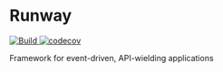 Runway
===
[![Build](https://travis-ci.org/obsidiandynamics/runway.svg?branch=master) ](https://travis-ci.org/obsidiandynamics/runway#)
[![codecov](https://codecov.io/gh/obsidiandynamics/runway/branch/master/graph/badge.svg)](https://codecov.io/gh/obsidiandynamics/runway)

Framework for event-driven, API-wielding applications
